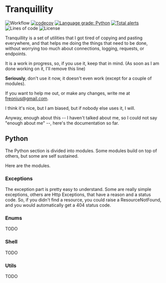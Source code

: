 # Tranquillity

![Workflow](https://github.com/Freonius/tranquillity/actions/workflows/gh-action-python.yml/badge.svg)
[![codecov](https://codecov.io/gh/Freonius/tranquillity/branch/master/graph/badge.svg?token=F6HK01BK76)](https://codecov.io/gh/Freonius/tranquillity)
[![Language grade: Python](https://img.shields.io/lgtm/grade/python/g/Freonius/tranquillity.svg?logo=lgtm&logoWidth=18)](https://lgtm.com/projects/g/Freonius/tranquillity/context:python)
[![Total alerts](https://img.shields.io/lgtm/alerts/g/Freonius/tranquillity.svg?logo=lgtm&logoWidth=18)](https://lgtm.com/projects/g/Freonius/tranquillity/alerts/)
![Lines of code](https://tokei.rs/b1/github/Freonius/tranquillity)
![License](https://img.shields.io/github/license/Freonius/tranquillity)

Tranquillity is a set of utilities that I got tired of copying and pasting everywhere,
and that helps me doing the things that need to be done, without worrying too much
about connections, logging, requests, or endpoints.

It is a work in progress, so, if you use it, keep that in mind. (As soon as I am done working on it, I'll remove this line)

**Seriously**, don't use it now, it doesn't even work (except for a couple of modules).

If you want to help me out, or make any changes, write me at freonius@gmail.com.

I think it's nice, but I am biased, but if nobody else uses it, I will.

Anyway, enough about this -- I haven't talked about me, so I could not say "enough about me" --, here's the documentation
so far.

## Python

The Python section is divided into modules. Some modules build on top of others, but some are self sustained.

Here are the modules.

### Exceptions

The exception part is pretty easy to understand. Some are really simple exceptions, others are Http Exceptions, that have a reason and a status code. So, if you didn't find a resource, you could raise a ResourceNotFound, and you would automatically get a 404 status code.

### Enums

TODO

### Shell

TODO

### Utils

TODO
